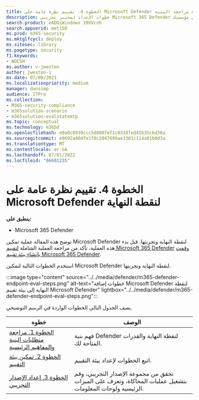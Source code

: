```yaml
---
title: الخطوة 4. تقييم نظرة عامة على Microsoft Defender لنقطة النهاية، بما في ذلك مراجعة البنية
description: خطوات الإعداد لمختبر تجريبي Microsoft 365 Defender أو بيئة تجريبية. اختبر وجرب كيفية تصميم حل الأمان لحماية الأجهزة والهوية والبيانات والتطبيقات في مؤسستك.
search.product: eADQiWindows 10XVcnh
search.appverid: met150
ms.prod: m365-security
ms.mktglfcycl: deploy
ms.sitesec: library
ms.pagetype: security
f1.keywords:
- NOCSH
ms.author: v-jweston
author: jweston-1
ms.date: 07/09/2021
ms.localizationpriority: medium
manager: dansimp
audience: ITPro
ms.collection:
- M365-security-compliance
- m365solution-scenario
- m365solution-evalutatemtp
ms.topic: conceptual
ms.technology: m365d
ms.openlocfilehash: e9a0c8939ccc5d8007ef1c0318fed45b35c6d36a
ms.sourcegitcommit: e9692a40dfe1f8c2047699ae3301c114a01b0d3a
ms.translationtype: MT
ms.contentlocale: ar-SA
ms.lasthandoff: 07/01/2022
ms.locfileid: "66601235"
---
```

# <a name="step-4-evaluate-microsoft-defender-for-endpoint-overview"></a>الخطوة 4. تقييم نظرة عامة على Microsoft Defender لنقطة النهاية

**ينطبق على:**

- Microsoft 365 Defender


توضح هذه المقالة عملية تمكين Microsoft Defender لنقطة النهاية وتجربتها. قبل بدء هذه العملية، تأكد من مراجعة العملية الشاملة [لتقييم Microsoft 365 Defender](eval-overview.md) [وقمت بإنشاء بيئة تقييم Microsoft 365 Defender](eval-create-eval-environment.md). 
<br>

استخدم الخطوات التالية لتمكين Microsoft Defender لنقطة النهاية وتجربتها.

:::image type="content" source="../../media/defender/m365-defender-endpoint-eval-steps.png" alt-text="خطوات إضافة Microsoft Defender لنقطة النهاية إلى بيئة تقييم Microsoft Defender" lightbox="../../media/defender/m365-defender-endpoint-eval-steps.png":::


يصف الجدول التالي الخطوات الواردة في الرسم التوضيحي.

 |خطوه   |الوصف
|---------|---------|
| [الخطوة 1. مراجعة متطلبات البنية والمفاهيم الرئيسية](eval-defender-endpoint-architecture.md)    | فهم بنية Defender لنقطة النهاية والقدرات المتاحة لك.       |
|[الخطوة 2. تمكين بيئة التقييم](eval-defender-endpoint-enable-eval.md)     |   اتبع الخطوات لإعداد بيئة التقييم.      |
|[الخطوة 3. إعداد الإصدار التجريبي ](eval-defender-endpoint-pilot.md)    |    تحقق من مجموعة الإصدار التجريبي، وقم بتشغيل عمليات المحاكاة، وتعرف على الميزات الرئيسية ولوحات المعلومات. |
